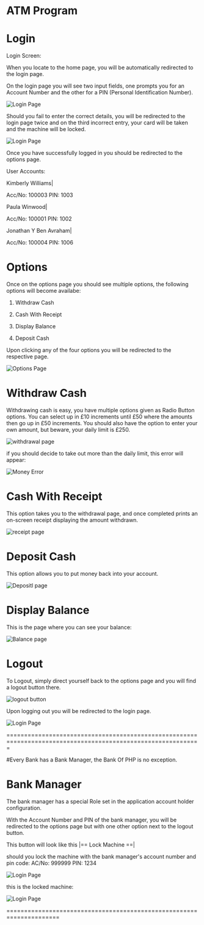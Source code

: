 ATM Program
===========

Login
=======

Login Screen:

When you locate to the home page, you will be automatically redirected to the login page.

On the login page you will see two input fields, one prompts you for an Account Number and the other for a PIN (Personal Identification Number).

![Login Page](http://benavdesign.co.uk/wp-content/themes/Jonathan/login_page.jpg "Login Page")


Should you fail to enter the correct details, you will be redirected to the login page twice and on the third incorrect entry, your card will be taken and the machine will be locked.

![Login Page](http://benavdesign.co.uk/wp-content/themes/Jonathan/user-error.jpg "Login Page")


Once you have successfully logged in you should be redirected to the options page.

User Accounts:

Kimberly Williams|

Acc/No: 100003
PIN:    1003

Paula Winwood|

Acc/No: 100001
PIN:    1002

Jonathan Y Ben Avraham|

Acc/No: 100004
PIN:    1006

Options
=========

Once on the options page you should see multiple options, the following options will become availabe:

1) Withdraw Cash

2) Cash With Receipt

3) Display Balance

4) Deposit Cash

Upon clicking any of the four options you will be redirected to the respective page.

![Options Page](http://benavdesign.co.uk/wp-content/themes/Jonathan/options_page.jpg "Options Page")

Withdraw Cash
=============

Withdrawing cash is easy, you have multiple options given as Radio Button options. You can select up in £10 increments until £50 where the amounts then go up in £50 increments.
You should also have the option to enter your own amount, but beware, your daily limit is £250.

![withdrawal page](http://benavdesign.co.uk/wp-content/themes/Jonathan/widthdraw.jpg "Withdrawal Page")

if you should decide to take out more than the daily limit, this error will appear:

![Money Error](http://benavdesign.co.uk/wp-content/themes/Jonathan/money-error.jpg "money error")

Cash With Receipt
=================

This option takes you to the withdrawal page, and once completed prints an on-screen receipt displaying the amount withdrawn.

![receipt page](http://benavdesign.co.uk/wp-content/themes/Jonathan/receipt.jpg "Receipt Page")

Deposit Cash
==================

This option allows you to put money back into your account.


![Depositl page](http://benavdesign.co.uk/wp-content/themes/Jonathan/deposit.jpg "Deposit Page")


Display Balance
===================

This is the page where you can see your balance:

![Balance page](http://benavdesign.co.uk/wp-content/themes/Jonathan/balance.jpg "Balance Page")

Logout
===============
To Logout, simply direct yourself back to the options page and you will find a logout button there.

![logout button](http://benavdesign.co.uk/wp-content/themes/Jonathan/logout.jpg "logout button")

Upon logging out you will be redirected to the login page.

![Login Page](http://benavdesign.co.uk/wp-content/themes/Jonathan/login_page.jpg "Login Page")



=============================================================================================================

#Every Bank has a Bank Manager, the Bank Of PHP is no exception.

Bank Manager
================
The bank manager has a special Role set in the application account holder configuration.

With the Account Number and PIN of the bank manager, you will be redirected to the options page but with one other option next to the logout button.

This button will look like this |== Lock Machine ==|

should you lock the machine with the bank manager's account number and pin code:
AC/No: 999999
PIN:   1234


![Login Page](http://benavdesign.co.uk/wp-content/themes/Jonathan/manager-options.jpg "Login Page")

this is the locked machine:

![Login Page](http://benavdesign.co.uk/wp-content/themes/Jonathan/close.jpg "Login Page")

=====================================================================

